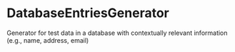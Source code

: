 # DatabaseEntriesGenerator
Generator for test data in a database with contextually relevant information (e.g., name, address, email)